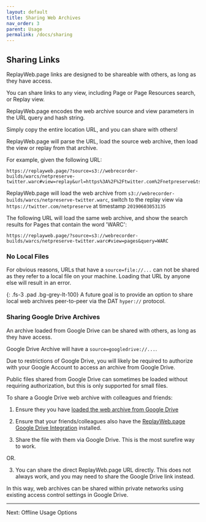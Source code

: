 ```yaml
---
layout: default
title: Sharing Web Archives
nav_order: 3
parent: Usage
permalink: /docs/sharing
---
```


## Sharing Links

ReplayWeb.page links are designed to be shareable with others, as long as they have access.

You can share links to any view, including Page or Page Resources search, or Replay view.

ReplayWeb.page encodes the web archive source and view parameters in the URL query and hash string.

Simply copy the entire location URL, and you can share with others!

ReplayWeb.page will parse the URL, load the source web archive, then load the view or replay from that archive.

For example, given the following URL:

```
https://replayweb.page/?source=s3://webrecorder-builds/warcs/netpreserve-twitter.warc#view=replay&url=https%3A%2F%2Ftwitter.com%2Fnetpreserve&ts=20190603053135
```

ReplayWeb.page will load the web archive from `s3://webrecorder-builds/warcs/netpreserve-twitter.warc`, switch to 
the replay view via `https://twitter.com/netpreserve` at timestamp `20190603053135`

The following URL will load the same web archive, and show the search results for Pages that contain the word 'WARC':

```
https://replayweb.page/?source=s3://webrecorder-builds/warcs/netpreserve-twitter.warc#view=pages&query=WARC
```

### No Local Files

For obvious reasons, URLs that have a `source=file://...` can not be shared as they refer to a local file on your machine.
Loading that URL by anyone else will result in an error.

{:  .fs-3 .pad .bg-grey-lt-100}
A future goal is to provide an option to share local web archives peer-to-peer via the DAT `hyper://` protocol.


### Sharing Google Drive Archives

An archive loaded from Google Drive can be shared with others, as long as they have access.

Google Drive Archive will have a `source=googledrive://...`.

Due to restrictions of Google Drive, you will likely be required to authorize with your Google Account to access an archive from Google Drive.

Public files shared from Google Drive can sometimes be loaded without requiring authorization, but this is only supported
for small files.

To share a Google Drive web archive with colleagues and friends:

1. Ensure they you have [loaded the web archive from Google Drive](loading#loading-remote-archives-from-google-drive)

2. Ensure that your friends/colleagues also have the [ReplayWeb.page Google Drive Integration](https://gsuite.google.com/u/2/marketplace/app/replaywebpage/160798412227) installed.

3. Share the file with them via Google Drive. This is the most surefire way to work.

OR.

3. You can share the direct ReplayWeb.page URL directly. This does not always work, and you may need to share the Google Drive link instead.


In this way, web archives can be shared within private networks using existing access control settings in Google Drive.

<hr>
Next: Offline Usage Options


